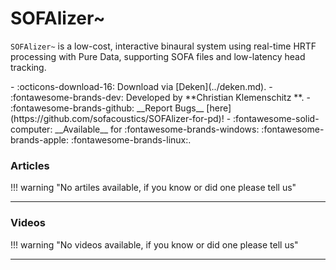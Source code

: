 # SOFAlizer~

`SOFAlizer~` is a low-cost, interactive binaural system using real-time HRTF processing with Pure Data, supporting SOFA files and low-latency head tracking.

<div class="grid cards" markdown>
- :octicons-download-16: Download via [Deken](../deken.md).
- :fontawesome-brands-dev: Developed by **Christian Klemenschitz **.
- :fontawesome-brands-github: __Report Bugs__ [here](https://github.com/sofacoustics/SOFAlizer-for-pd)!
- :fontawesome-solid-computer: __Available__ for :fontawesome-brands-windows: :fontawesome-brands-apple: :fontawesome-brands-linux:.
</div>

<h3>Articles</h3>

!!! warning "No artiles available, if you know or did one please tell us"

---
<h3>Videos</h3>

!!! warning "No videos available, if you know or did one please tell us"


---
<script src="https://giscus.app/client.js"
        data-repo="charlesneimog/Awesome-Pd"
        data-repo-id="R_kgDOLaunFg"
        data-category="Announcements"
        data-category-id="DIC_kwDOLaunFs4CnXHy"
        data-mapping="title"
        data-strict="0"
        data-reactions-enabled="1"
        data-emit-metadata="0"
        data-input-position="bottom"
        data-theme="preferred_color_scheme"
        data-lang="en"
        crossorigin="anonymous"
        async>
</script>
